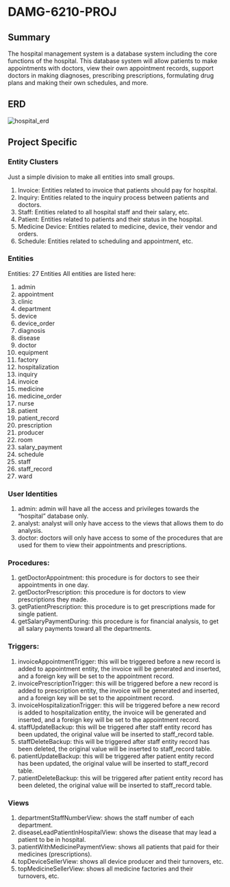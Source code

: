 # DAMG-6210-PROJ

## Summary

The hospital management system is a database system including the core functions of the hospital. This database system will allow patients to make appointments with doctors, view their own appointment records, support doctors in making diagnoses, prescribing prescriptions, formulating drug plans and making their own schedules, and more.

## ERD

![hospital_erd](https://user-images.githubusercontent.com/110271091/194777830-64958446-4369-48cb-9a21-330b522ca0b2.png)

## Project Specific

### Entity Clusters
Just a simple division to make all entities into small groups.
1.	Invoice: Entities related to invoice that patients should pay for hospital.
2.	Inquiry: Entities related to the inquiry process between patients and doctors.
3.	Staff: Entities related to all hospital staff and their salary, etc.
4.	Patient: Entities related to patients and their status in the hospital.
5.	Medicine Device: Entities related to medicine, device, their vendor and orders.
6.	Schedule: Entities related to scheduling and appointment, etc.

### Entities
Entities: 27 Entities
All entities are listed here:
1.	admin
2.	appointment
3.	clinic
4.	department
5.	device
6.	device_order
7.	diagnosis
8.	disease
9.	doctor
10.	equipment
11.	factory
12.	hospitalization
13.	inquiry
14.	invoice
15.	medicine
16.	medicine_order
17.	nurse
18.	patient
19.	patient_record
20.	prescription
21.	producer
22.	room
23.	salary_payment
24.	schedule
25.	staff
26.	staff_record
27.	ward

### User Identities
1. admin: admin will have all the access and privileges towards the “hospital” database only.
2. analyst: analyst will only have access to the views that allows them to do analysis.
3. doctor: doctors will only have access to some of the procedures that are used for them to view their appointments and prescriptions.

### Procedures:
1.	getDoctorAppointment: this procedure is for doctors to see their appointments in one day.
2.	getDoctorPrescription: this procedure is for doctors to view prescriptions they made.
3.	getPatientPrescription: this procedure is to get prescriptions made for single patient.
4.	getSalaryPaymentDuring: this procedure is for financial analysis, to get all salary payments toward all the departments.

### Triggers:
1.	invoiceAppointmentTrigger: this will be triggered before a new record is added to appointment entity, the invoice will be generated and inserted, and a foreign key will be set to the appointment record.
2.	invoicePrescriptionTrigger: this will be triggered before a new record is added to prescription entity, the invoice will be generated and inserted, and a foreign key will be set to the appointment record.
3.	invoiceHospitalizationTrigger: this will be triggered before a new record is added to hospitalization entity, the invoice will be generated and inserted, and a foreign key will be set to the appointment record.
4.	staffUpdateBackup: this will be triggered after staff entity record has been updated, the original value will be inserted to staff_record table.
5.	staffDeleteBackup: this will be triggered after staff entity record has been deleted, the original value will be inserted to staff_record table.
6.	patientUpdateBackup: this will be triggered after patient entity record has been updated, the original value will be inserted to staff_record table.
7.	patientDeleteBackup: this will be triggered after patient entity record has been deleted, the original value will be inserted to staff_record table.

### Views
1.	departmentStaffNumberView: shows the staff number of each department.
2.	diseaseLeadPatientInHospitalView: shows the disease that may lead a patient to be in hospital.
3.	patientWithMedicinePaymentView: shows all patients that paid for their medicines (prescriptions).
4.	topDeviceSellerView: shows all device producer and their turnovers, etc.
5.	topMedicineSellerView: shows all medicine factories and their turnovers, etc.
